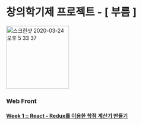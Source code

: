 # 창의학기제 프로젝트 - [ 부름 ]
<img width="169" alt="스크린샷 2020-03-24 오후 5 33 37" src="https://user-images.githubusercontent.com/52201658/77626413-ad2f1200-6f88-11ea-9ee8-9005b5015e21.png">

### Web Front

#### [Week 1 :: React - Redux를 이용한 학점 계산기 만들기](./week1/week1.md)
